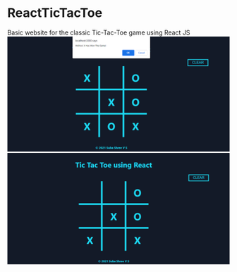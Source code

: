 # ReactTicTacToe
Basic website for the classic Tic-Tac-Toe game using React JS 
<br>
![tictactoe](tictactoe1.png)
<br>
![tictactoewinner](tictactoe2.png)
